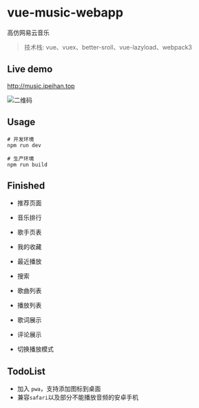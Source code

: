 # vue-music-webapp
高仿网易云音乐
> 技术栈: vue、vuex、better-sroll、vue-lazyload、webpack3

## Live demo
http://music.ipeihan.top

![二维码](http://ppzqzk863.bkt.clouddn.com/20190426111910.png)

## Usage
```shell
# 开发环境
npm run dev

# 生产环境
npm run build
```

## Finished
* 推荐页面

* 音乐排行
* 歌手页表
* 我的收藏
* 最近播放
* 搜索
* 歌曲列表
* 播放列表
* 歌词展示
* 评论展示
* 切换播放模式

## TodoList

* 加入 `pwa`，支持添加图标到桌面
* 兼容`safari`以及部分不能播放音频的安卓手机
